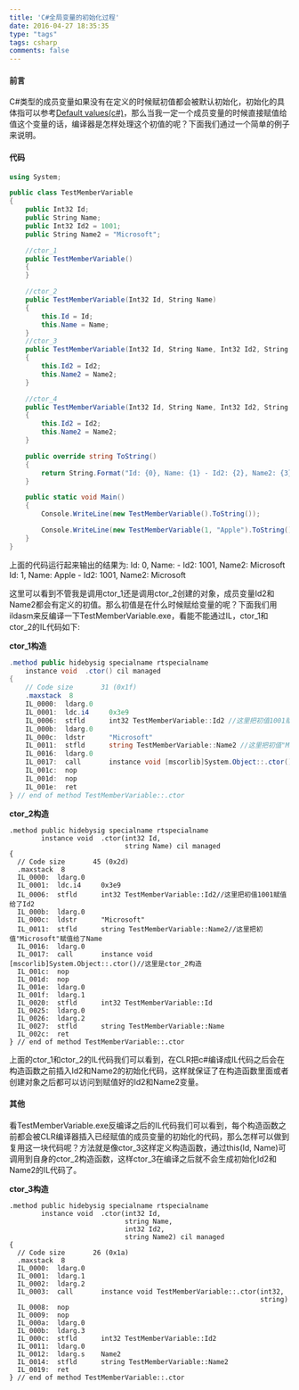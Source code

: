 ```yaml
---
title: 'C#全局变量的初始化过程'
date: 2016-04-27 18:35:35
type: "tags"
tags: csharp
comments: false
---
```


#### 前言
C#类型的成员变量如果没有在定义的时候赋初值都会被默认初始化，初始化的具体指可以参考[Default values(c#)][1]，那么当我一定一个成员变量的时候直接赋值给值这个变量的话，编译器是怎样处理这个初值的呢？下面我们通过一个简单的例子来说明。


#### 代码
```c#
using System;

public class TestMemberVariable
{
    public Int32 Id;
    public String Name;
    public Int32 Id2 = 1001;
    public String Name2 = "Microsoft";

    //ctor_1
    public TestMemberVariable()
    {
    }

    //ctor_2
    public TestMemberVariable(Int32 Id, String Name)
    {
        this.Id = Id;
        this.Name = Name;
    }
    //ctor_3
    public TestMemberVariable(Int32 Id, String Name, Int32 Id2, String Name2) : this(Id, Name)
    {
        this.Id2 = Id2;
        this.Name2 = Name2;
    }

    //ctor_4
    public TestMemberVariable(Int32 Id, String Name, Int32 Id2, String Name2)
    {
        this.Id2 = Id2;
        this.Name2 = Name2;
    }

    public override string ToString()
    {
        return String.Format("Id: {0}, Name: {1} - Id2: {2}, Name2: {3}", Id, Name, Id2, Name2);
    }

    public static void Main()
    {
        Console.WriteLine(new TestMemberVariable().ToString());

        Console.WriteLine(new TestMemberVariable(1, "Apple").ToString());
    }
}
```

 上面的代码运行起来输出的结果为:
Id: 0, Name:  - Id2: 1001, Name2: Microsoft
Id: 1, Name: Apple - Id2: 1001, Name2: Microsoft

这里可以看到不管我是调用ctor_1还是调用ctor_2创建的对象，成员变量Id2和Name2都会有定义的初值。那么初值是在什么时候赋给变量的呢？下面我们用ildasm来反编译一下TestMemberVariable.exe，看能不能通过IL，ctor_1和ctor_2的IL代码如下:


**ctor_1构造**
```c#
.method public hidebysig specialname rtspecialname 
    instance void  .ctor() cil managed
{
	// Code size       31 (0x1f)
	.maxstack  8
	IL_0000:  ldarg.0
	IL_0001:  ldc.i4     0x3e9
	IL_0006:  stfld      int32 TestMemberVariable::Id2 //这里把初值1001赋值给了Id2
	IL_000b:  ldarg.0
	IL_000c:  ldstr      "Microsoft"
	IL_0011:  stfld      string TestMemberVariable::Name2 //这里把初值"Microsoft"赋值给了Name
	IL_0016:  ldarg.0
	IL_0017:  call       instance void [mscorlib]System.Object::.ctor() //这里是ctor_1构造
	IL_001c:  nop
	IL_001d:  nop
	IL_001e:  ret
} // end of method TestMemberVariable::.ctor
```

**ctor_2构造**
```IL
.method public hidebysig specialname rtspecialname 
        instance void  .ctor(int32 Id,
                             string Name) cil managed
{
  // Code size       45 (0x2d)
  .maxstack  8
  IL_0000:  ldarg.0
  IL_0001:  ldc.i4     0x3e9
  IL_0006:  stfld      int32 TestMemberVariable::Id2//这里把初值1001赋值给了Id2
  IL_000b:  ldarg.0
  IL_000c:  ldstr      "Microsoft"
  IL_0011:  stfld      string TestMemberVariable::Name2//这里把初值"Microsoft"赋值给了Name
  IL_0016:  ldarg.0
  IL_0017:  call       instance void [mscorlib]System.Object::.ctor()//这里是ctor_2构造
  IL_001c:  nop
  IL_001d:  nop
  IL_001e:  ldarg.0
  IL_001f:  ldarg.1
  IL_0020:  stfld      int32 TestMemberVariable::Id
  IL_0025:  ldarg.0
  IL_0026:  ldarg.2
  IL_0027:  stfld      string TestMemberVariable::Name
  IL_002c:  ret
} // end of method TestMemberVariable::.ctor
```
上面的ctor_1和ctor_2的IL代码我们可以看到，在CLR把c#编译成IL代码之后会在构造函数之前插入Id2和Name2的初始化代码，这样就保证了在构造函数里面或者创建对象之后都可以访问到赋值好的Id2和Name2变量。

#### 其他
看TestMemberVariable.exe反编译之后的IL代码我们可以看到，每个构造函数之前都会被CLR编译器插入已经赋值的成员变量的初始化的代码，那么怎样可以做到复用这一块代码呢？方法就是像ctor_3这样定义构造函数，通过this(Id, Name)可调用到自身的ctor_2构造函数，这样ctor_3在编译之后就不会生成初始化Id2和Name2的IL代码了。

**ctor_3构造**
```IL
.method public hidebysig specialname rtspecialname 
        instance void  .ctor(int32 Id,
                             string Name,
                             int32 Id2,
                             string Name2) cil managed
{
  // Code size       26 (0x1a)
  .maxstack  8
  IL_0000:  ldarg.0
  IL_0001:  ldarg.1
  IL_0002:  ldarg.2
  IL_0003:  call       instance void TestMemberVariable::.ctor(int32,
                                                               string)
  IL_0008:  nop
  IL_0009:  nop
  IL_000a:  ldarg.0
  IL_000b:  ldarg.3
  IL_000c:  stfld      int32 TestMemberVariable::Id2
  IL_0011:  ldarg.0
  IL_0012:  ldarg.s    Name2
  IL_0014:  stfld      string TestMemberVariable::Name2
  IL_0019:  ret
} // end of method TestMemberVariable::.ctor

```

[1]:https://msdn.microsoft.com/en-us/library/aa691171(v=vs.71).aspx
